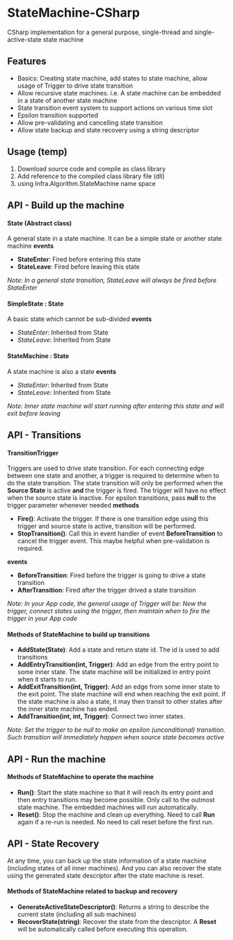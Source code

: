 # StateMachine-CSharp
CSharp implementation for a general purpose, single-thread and single-active-state state machine

## Features
- Basics: Creating state machine, add states to state machine, allow usage of Trigger to drive state transition
- Allow recursive state machines. i.e. A state machine can be embedded in a state of another state machine
- State transition event system to support actions on various time slot
- Epsilon transition supported
- Allow pre-validating and cancelling state transition
- Allow state backup and state recovery using a string descriptor 

## Usage (temp)
1. Download source code and compile as class library
2. Add reference to the compiled class library file (dll)
3. using Infra.Algorithm.StateMachine name space

## API - Build up the machine
#### State (Abstract class)
A general state in a state machine. It can be a simple state or another state machine
**events**
- **StateEnter**: Fired before entering this state
- **StateLeave**: Fired before leaving this state

*Note: In a general state transition, StateLeave will always be fired before StateEnter*
#### SimpleState : State
A basic state which cannot be sub-divided
**events**
- *StateEnter*: Inherited from State
- *StateLeave*: Inherited from State
#### StateMachine : State
A state machine is also a state
**events**
- *StateEnter*: Inherited from State
- *StateLeave*: Inherited from State

*Note: Inner state machine will start running after entering this state and will exit before leaving*
## API - Transitions
#### TransitionTrigger
Triggers are used to drive state transition. For each connecting edge between one state and another, a trigger is required to determine when to do the state transition. The state transition will only be performed when the **Source State** is active **and** the trigger is fired. The trigger will have no effect when the source state is inactive. For epsilon transitions, pass **null** to the trigger parameter whenever needed
**methods**
- **Fire()**: Activate the trigger. If there is one transition edge using this trigger and source state is active, transition will be performed.
- **StopTransition()**: Call this in event handler of event **BeforeTransition** to cancel the trigger event. This maybe helpful when pre-validation is required.

**events**
- **BeforeTransition**: Fired before the trigger is going to drive a state transition
- **AfterTransition**: Fired after the trigger drived a state transition

*Note: In your App code, the general usage of Trigger will be: New the trigger, connect states using the trigger, then maintain when to fire the trigger in your App code*

#### Methods of StateMachine to build up transitions
- **AddState(State)**: Add a state and return state id. The id is used to add transitions
- **AddEntryTransition(int, Trigger)**: Add an edge from the entry point to some inner state. The state machine will be initialized in entry point when it starts to run. 
- **AddExitTransition(int, Trigger)**: Add an edge from some inner state to the exit point. The state machine will end when reaching the exit point. If the state machine is also a state, it may then transit to other states after the inner state machine has ended.
- **AddTransition(int, int, Trigger)**: Connect two inner states.

*Note: Set the trigger to be null to make an epsilon (unconditional) transition. Such transition will immediately happen when source state becomes active*
## API - Run the machine
#### Methods of StateMachine to operate the machine
- **Run()**: Start the state machine so that it will reach its entry point and then entry transitions may become possible. Only call to the outmost state machine. The embedded machines will run automatically.
- **Reset()**: Stop the machine and clean up everything. Need to call **Run** again if a re-run is needed. No need to call reset before the first run.

## API - State Recovery
At any time, you can back up the state information of a state machine (including states of all inner machines). And you can also recover the state using the generated state descriptor after the state machine is reset.
#### Methods of StateMachine related to backup and recovery
- **GenerateActiveStateDescriptor()**: Returns a string to describe the current state (including all sub machines)
- **RecoverState(string)**: Recover the state from the descriptor. A **Reset** will be automatically called before executing this operation.

